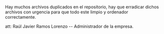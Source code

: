 Hay muchos archivos duplicados en el repositorio, hay que erradicar dichos archivos con urgencia para que todo este limpio 
y ordenador correctamente.

att: Raúl Javier Ramos Lorenzo -- Administrador de la empresa.